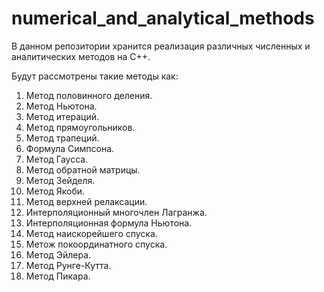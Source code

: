 # numerical_and_analytical_methods
В данном репозитории хранится реализация различных численных и аналитических методов на С++.

Будут рассмотрены такие методы как:
1) Метод половинного деления.
2) Метод Ньютона.
3) Метод итераций.
4) Метод прямоугольников.
5) Метод трапеций.
6) Формула Симпсона.
7) Метод Гаусса.
8) Метод обратной матрицы.
9) Метод Зейделя.
10) Метод Якоби.
11) Метод верхней релаксации.
12) Интерполяционный многочлен Лагранжа.
13) Интерполяционная формула Ньютона.
14) Метод наискорейшего спуска.
15) Метож покоординатного спуска.
16) Метод Эйлера.
17) Метод Рунге-Кутта.
18) Метод Пикара.
